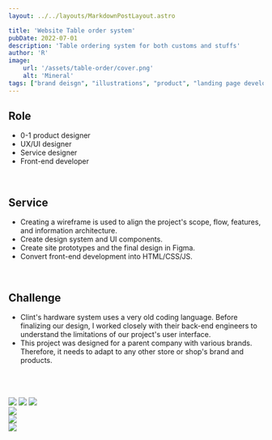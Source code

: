 ```yaml
---
layout: ../../layouts/MarkdownPostLayout.astro

title: 'Website Table order system'
pubDate: 2022-07-01
description: 'Table ordering system for both customs and stuffs'
author: 'R'
image:
    url: '/assets/table-order/cover.png'
    alt: 'Mineral'
tags: ["brand deisgn", "illustrations", "product", "landing page development", "dashboard UI and UX design", "design system"]
---
```



## Role
<ul class="pl-8 marker:text-slate-400 dark:marker:text-neutral-500">
   <li class="mb-3">0-1 product designer</li>
   <li class="mb-3">UX/UI designer</li>
   <li class="mb-3">Service designer</li>
   <li class="mb-3">Front-end developer</li>
</ul>

<br>

## Service
<ul class="pl-8 marker:text-slate-400 dark:marker:text-neutral-500">
   <li class="mb-3">Creating a wireframe is used to align the project's scope, flow, features, and information architecture.</li>
   <li class="mb-3">Create design system and UI components.</li>
   <li class="mb-3">Create site prototypes and the final design in Figma.</li>
   <li class="mb-3">Convert front-end development into HTML/CSS/JS.</li>
</ul>

<br>

## Challenge
<ul class="pl-8 marker:text-slate-400 dark:marker:text-neutral-500">
  <li class="mb-3">Clint's hardware system uses a very old coding language. Before finalizing our design, I worked closely with their back-end engineers to understand the limitations of our project's user interface.</li>
  <li class="mb-3">This project was designed for a parent company with various brands. Therefore, it needs to adapt to any other store or shop's brand and products.</li>
</ul>
<br><br><br>

<div class="flex justify-start items-start w-full gap-3 mb-4">
    <Image class="w-1/3 object-contain" src="/assets/table-order/table-order-1.png" />
    <Image class="w-1/3 object-contain" src="/assets/table-order/table-order-2.png" />
    <Image class="w-1/3 object-contain" src="/assets/table-order/table-order-3.png" />
</div>

<div class="flex justify-start items-start w-full gap-2 mb-4">
    <Image class="w-full object-contain" src="/assets/table-order/table-order-4.png" />
</div>
<div class="flex justify-start items-start w-full gap-2 mb-4">
    <Image class="w-full object-contain" src="/assets/table-order/table-order-5.png" />
</div>
<div class="flex justify-start items-start w-full gap-2">
    <Image class="w-full object-contain" src="/assets/table-order/table-order-6.png" />
</div>